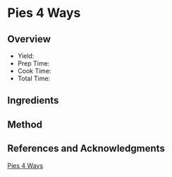 # Pies 4 Ways

## Overview

- Yield:
- Prep Time:
- Cook Time:
- Total Time:

## Ingredients


## Method



## References and Acknowledgments

[Pies 4 Ways](https://www.tastemade.com/videos/pies-4-ways)
